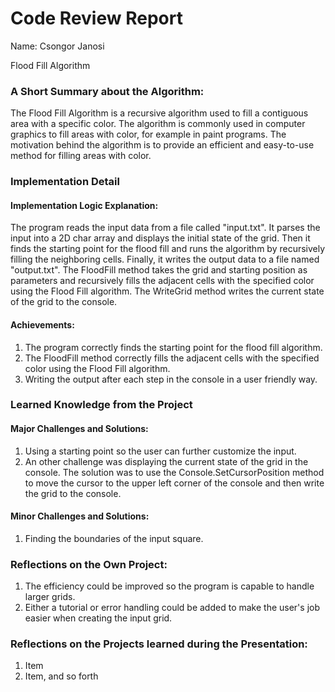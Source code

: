 # Code Review Report

Name: Csongor Janosi

Flood Fill Algorithm

### A Short Summary about the Algorithm: 
The Flood Fill Algorithm is a recursive algorithm used to fill a contiguous area with a specific color. The algorithm is commonly used in computer graphics to fill areas with color, for example in paint programs. The motivation behind the algorithm is to provide an efficient and easy-to-use method for filling areas with color.

### Implementation Detail

#### Implementation Logic Explanation:
The program reads the input data from a file called "input.txt". It parses the input into a 2D char array and displays the initial state of the grid. Then it finds the starting point for the flood fill and runs the algorithm by recursively filling the neighboring cells. Finally, it writes the output data to a file named "output.txt". The FloodFill method takes the grid and starting position as parameters and recursively fills the adjacent cells with the specified color using the Flood Fill algorithm. The WriteGrid method writes the current state of the grid to the console.

#### Achievements:
1. The program correctly finds the starting point for the flood fill algorithm.
2. The FloodFill method correctly fills the adjacent cells with the specified color using the Flood Fill algorithm.
3. Writing the output after each step in the console in a user friendly way.

### Learned Knowledge from the Project

#### Major Challenges and Solutions:
1. Using a starting point so the user can further customize the input.
2. An other challenge was displaying the current state of the grid in the console. 
The solution was to use the Console.SetCursorPosition method to move the cursor to the upper left corner of the console and then write the grid to the console.

#### Minor Challenges and Solutions:
1. Finding the boundaries of the input square.

### Reflections on the Own Project:
1. The efficiency could be improved so the program is capable to handle larger grids.
2. Either a tutorial or error handling could be added to make the user's job easier when creating the input grid.

### Reflections on the Projects learned during the Presentation:
1. Item
2. Item, and so forth